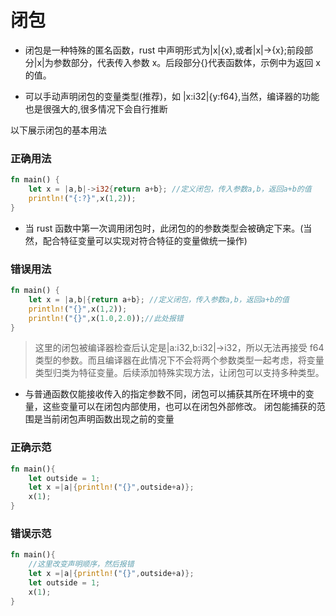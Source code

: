 # 闭包

- 闭包是一种特殊的匿名函数，rust 中声明形式为|x|{x},或者|x|->{x};前段部分|x|为参数部分，代表传入参数 x。后段部分{}代表函数体，示例中为返回 x 的值。

- 可以手动声明闭包的变量类型(推荐)，如 |x:i32|{y:f64},当然，编译器的功能也是很强大的,很多情况下会自行推断

以下展示闭包的基本用法

### 正确用法

```rust
fn main() {
    let x = |a,b|->i32{return a+b}; //定义闭包，传入参数a,b，返回a+b的值
    println!("{:?}",x(1,2));
}
```

- 当 rust 函数中第一次调用闭包时，此闭包的的参数类型会被确定下来。(当然，配合特征变量可以实现对符合特征的变量做统一操作)

### 错误用法

```rust
fn main() {
    let x = |a,b|{return a+b}; //定义闭包，传入参数a,b，返回a+b的值
    println!("{}",x(1,2));
    println!("{}",x(1.0,2.0));//此处报错
}
```

> 这里的闭包被编译器检查后认定是|a:i32,b:i32|->i32，所以无法再接受 f64 类型的参数。而且编译器在此情况下不会将两个参数类型一起考虑，将变量类型归类为特征变量。后续添加特殊实现方法，让闭包可以支持多种类型。

- 与普通函数仅能接收传入的指定参数不同，闭包可以捕获其所在环境中的变量，这些变量可以在闭包内部使用，也可以在闭包外部修改。
  闭包能捕获的范围是当前闭包声明函数出现之前的变量

### 正确示范

```rust
fn main(){
    let outside = 1;
    let x =|a|{println!("{}",outside+a)};
    x(1);
}
```

### 错误示范

```rust
fn main(){
    //这里改变声明顺序，然后报错
    let x =|a|{println!("{}",outside+a)};
    let outside = 1;
    x(1);
}
```
